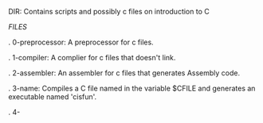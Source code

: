 DIR: Contains scripts and possibly c files on introduction to C

*FILES*

. 0-preprocessor: A preprocessor for c files.

. 1-compiler: A complier for c files that doesn't link.

. 2-assembler: An assembler for c files that generates Assembly code.

. 3-name: Compiles a C file named in the variable $CFILE and generates an executable named 'cisfun'.

. 4-